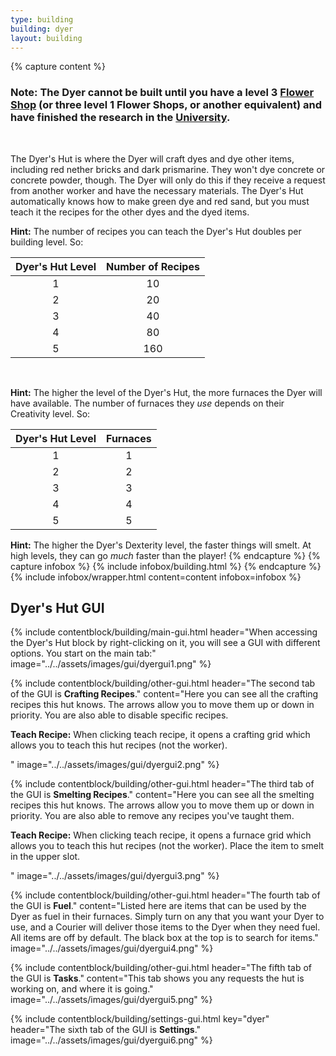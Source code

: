 ```yaml
---
type: building
building: dyer
layout: building
---
```

{% capture content %}
### Note: The Dyer cannot be built until you have a level 3 [Flower Shop](../../source/buildings/flowershop) (or three level 1 Flower Shops, or another equivalent) and have finished the research in the [University](../../source/buildings/university).
<br>

The Dyer's Hut is where the Dyer will craft dyes and dye other items, including red nether bricks and dark prismarine. They won't dye concrete or concrete powder, though. The Dyer will only do this if they receive a request from another worker and have the necessary materials. The Dyer's Hut automatically knows how to make green dye and red sand, but you must teach it the recipes for the other dyes and the dyed items.

**Hint:** The number of recipes you can teach the Dyer's Hut doubles per building level. So:

| Dyer's Hut Level | Number of Recipes |
| :--------------: | :---------------: |
|        1         |        10         |
|        2         |        20         |
|        3         |        40         |
|        4         |        80         |
|        5         |        160        |

<br>

**Hint:** The higher the level of the Dyer's Hut, the more furnaces the Dyer will have available. The number of furnaces they *use* depends on their Creativity level. So:

| Dyer's Hut Level | Furnaces |
| :--------------: | :------: |
|        1         |    1     |
|        2         |    2     |
|        3         |    3     |
|        4         |    4     |
|        5         |    5     |

**Hint:** The higher the Dyer's Dexterity level, the faster things will smelt. At high levels, they can go *much* faster than the player!
{% endcapture %}
{% capture infobox %}
{% include infobox/building.html %}
{% endcapture %}
{% include infobox/wrapper.html content=content infobox=infobox %}

## Dyer's Hut GUI

{% include contentblock/building/main-gui.html header="When accessing the Dyer's Hut block by right-clicking on it, you will see a GUI with different options. You start on the main tab:" image="../../assets/images/gui/dyergui1.png" %}

{% include contentblock/building/other-gui.html header="The second tab of the GUI is <strong>Crafting Recipes</strong>." content="Here you can see all the crafting recipes this hut knows.  The arrows allow you to move them up or down in priority.  You are also able to disable specific recipes.<p><strong> Teach Recipe:</strong> When clicking teach recipe, it opens a crafting grid which allows you to teach this hut recipes (not the worker).</p>" image="../../assets/images/gui/dyergui2.png" %}

{% include contentblock/building/other-gui.html header="The third tab of the GUI is <strong>Smelting Recipes</strong>." content="Here you can see all the smelting recipes this hut knows.  The arrows allow you to move them up or down in priority.  You are also able to remove any recipes you've taught them.<p><strong> Teach Recipe:</strong> When clicking teach recipe, it opens a furnace grid which allows you to teach this hut recipes (not the worker).  Place the item to smelt in the upper slot.</p>" image="../../assets/images/gui/dyergui3.png" %}

{% include contentblock/building/other-gui.html header="The fourth tab of the GUI is <strong>Fuel</strong>." content="Listed here are items that can be used by the Dyer as fuel in their furnaces. Simply turn on any that you want your Dyer to use, and a Courier will deliver those items to the Dyer when they need fuel.  All items are off by default.  The black box at the top is to search for items." image="../../assets/images/gui/dyergui4.png" %}

{% include contentblock/building/other-gui.html header="The fifth tab of the GUI is <strong>Tasks</strong>." content="This tab shows you any requests the hut is working on, and where it is going." image="../../assets/images/gui/dyergui5.png" %}

{% include contentblock/building/settings-gui.html key="dyer" header="The sixth tab of the GUI is <strong>Settings</strong>." image="../../assets/images/gui/dyergui6.png" %}